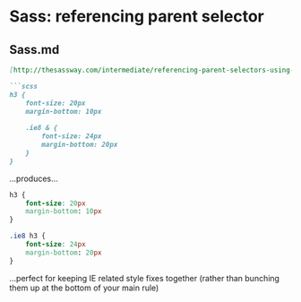# Sass: referencing parent selector

## Sass.md

```markdown
[http://thesassway.com/intermediate/referencing-parent-selectors-using-ampersand](http://thesassway.com/intermediate/referencing-parent-selectors-using-ampersand)

```scss
h3 {
    font-size: 20px
    margin-bottom: 10px
    
    .ie8 & {
        font-size: 24px
        margin-bottom: 20px
    }
}
```

...produces...

```css
h3 {
    font-size: 20px
    margin-bottom: 10px
}

.ie8 h3 {
    font-size: 24px
    margin-bottom: 20px
}
```

...perfect for keeping IE related style fixes together (rather than bunching them up at the bottom of your main rule)
```

